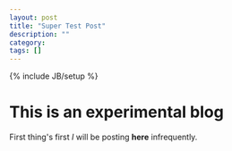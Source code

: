 ```yaml
---
layout: post
title: "Super Test Post"
description: ""
category: 
tags: []
---
```

{% include JB/setup %}

This is an experimental blog
============================

First thing's first *I* will be posting __here__ infrequently.
